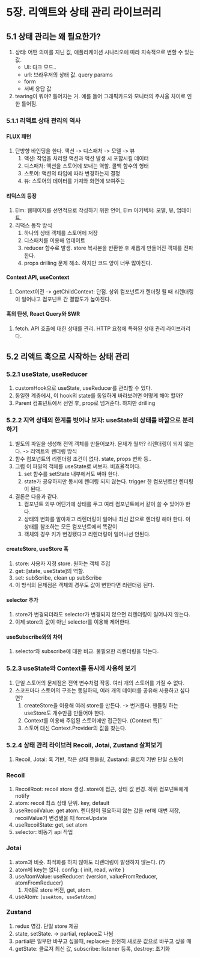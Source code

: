 # 5장. 리액트와 상태 관리 라이브러리

## 5.1 상태 관리는 왜 필요한가?
1. 상태: 어떤 의미를 지닌 값, 애플리케이션 시나리오에 따라 지속적으로 변할 수 있는 값.
    - UI: 다크 모드..
    - url: 브라우저의 상태 값.  query params
    - form
    - 서버 응답 값
2. tearing이 뭐야? 틀어지는 거. 예를 들어 그래픽카드와 모니터의 주사율 차이로 인한 틀어짐.

### 5.1.1 리액트 상태 관리의 역사
#### FLUX 패턴
1. 단방향 바인딩을 한다. 액션 -> 디스패처 -> 모델 -> 뷰
   1. 액션: 작업을 처리할 액션과 액션 발생 시 포함시킬 데이터
   2. 디스패처: 액션을 스토어에 보내는 역할. 콜백 함수의 형태
   3. 스토어: 액션의 타입에 따라 변경하는지 결정
   4. 뷰: 스토어의 데이터를 가져와 화면에 보여주는

#### 리덕스의 등장
1. Elm: 웹페이지를 선언적으로 작성하기 위한 언어, Elm 아키텍처: 모델, 뷰, 업데이트.
2. 리덕스 동작 방식
   1. 하나의 상태 객체를 스토어에 저장
   2. 디스패치를 이용해 업데이트
   3. reducer 함수로 발생. store 복사본을 반환한 후 새롭게 만들어진 객체를 전파한다.
   4. props drilling 문제 해소. 하지만 코드 양이 너무 많아진다.

#### Context API, useContext
1. Context이전 -> getChildContext: 단점. 상위 컴포넌트가 렌더링 될 때 리렌더링이 일어나고 컴포넌트 간 결합도가 높아진다.

#### 훅의 탄생, React Query와 SWR
1. fetch. API 호출에 대한 상태를 관리. HTTP 요청에 특화된 상태 관리 라이브러리다.

## 5.2 리액트 훅으로 시작하는 상태 관리
### 5.2.1 useState, useReducer
1. customHook으로 useState, useReducer를 관리할 수 있다.
2. 동일한 계층에서, 이 hook의 state를 동일하게 바라보려면 어떻게 해야 할까?
3. Parent 컴포넌트에서 선언 후, prop로 넘겨준다. 하지만 drilling

### 5.2.2 지역 상태의 한계를 벗어나 보자: useState의 상태를 바깥으로 분리하기
1. 별도의 파일을 생성해 전역 객체를 만들어보자. 문제가 뭘까? 리렌더링이 되지 않는다. -> 리액트의 렌더링 방식
2. 함수 컴포넌트의 리렌더링 조건이 없다. state, props 변화 등..
3. 그럼 이 파일의 객체를 useState로 써보자. 비효율적이다.
   1. set 함수를 setState 내부에서도 써야 한다.
   2. state가 공유하지만 동시에 렌더링 되지 않는다. trigger 한 컴포넌트만 렌더링이 된다.
4. 결론은 다음과 같다.
   1. 컴포넌트 외부 어딘가에 상태를 두고 여러 컴포넌트에서 같이 쓸 수 있어야 한다.
   2. 상태의 변화를 알아채고 리렌더링이 일어나 최신 값으로 렌더링 해야 한다. 이 상태를 참조하는 모든 컴포넌트에서 똑같이
   3. 객체의 경우 키가 변경됐다고 리렌더링이 일어나선 안된다. 

#### createStore, useStore 훅
1. store: 사용자 지정 store. 원하는 객체 주입
2. get: [state, useState]의 역할.
3. set: subScribe, clean up subScribe
4. 이 방식의 문제점은 객체의 경우도 값이 변한다면 리렌더링 된다.

#### selector 추가
1. store가 변경되더라도 selector가 변경되지 않으면 리렌더링이 일어나지 않는다.
2. 이제 store의 값이 아닌 selector를 이용해 제어한다.

#### useSubscribe와의 차이
1. selector와 subscribe에 대한 비교. 불필요한 리렌더링을 막는다. 

### 5.2.3 useState와 Context를 동시에 사용해 보기
1. 단일 스토어의 문제점은 전역 변수처럼 작동. 여러 개의 스토어를 가질 수 없다.
2. 스코프마다 스토어의 구조는 동일하되, 여러 개의 데이터를 공유해 사용하고 싶다면?
   1. createStore을 이용해 여러 store를 만든다. -> 번거롭다. 핸들링 하는 useStore도 개수만큼 만들어야 한다.
   2. Context를 이용해 주입된 스토어에만 접근한다. (Context 특)``
   3. 스토어 대신 Context.Provider의 값을 찾는다.

### 5.2.4 상태 관리 라이브러 Recoil, Jotai, Zustand 살펴보기
1. Recoil, Jotai: 훅 기반, 작은 상태 핸들링, Zustand: 클로저 기반 단일 스토어

### Recoil
1. RecoilRoot: recoil store 생성. store에 접근, 상태 값 변경. 하위 컴포넌트에게 notify
2. atom: recoil 최소 상태 단위. key, default
3. useRecoilValue: get atom. 렌더링이 필요하지 않는 값을 ref에 매번 저장, recoilValue가 변경됐을 때 forceUpdate
4. useRecoilState: get, set atom
5. selector: 비동기 api 작업

### Jotai
1. atom과 비슷. 최적화를 하지 않아도 리렌더링이 발생하지 않는다. (?)
2. atom에 key는 없다. config: { init, read, write }
3. useAtomValue: useReducer: {version, valueFromReducer, atomFromReducer}
    1. 차례로 store 버전, get, atom. 
4. useAtom: `[useAtom, useSetAtom]`

### Zustand
1. redux 영감. 단일 store 제공
2. state, setState. -> partial, replace로 나뉨
3. partial은 일부만 바꾸고 싶을때, replace는 완전히 새로운 값으로 바꾸고 싶을 때
4. getState: 클로저 최신 값, subscribe: listener 등록, destroy: 초기화

